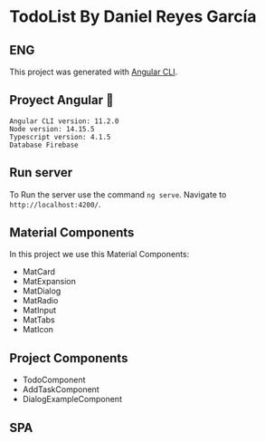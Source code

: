 

# TodoList By Daniel Reyes García
## **ENG**
This project was generated with [Angular CLI](https://github.com/angular/angular-cli).

## Proyect Angular 🔧
```
Angular CLI version: 11.2.0
Node version: 14.15.5
Typescript version: 4.1.5
Database Firebase
```
## Run server
To Run the server use the command `ng serve`. Navigate to `http://localhost:4200/`.

## Material Components
In this project we use this Material Components:
* MatCard
* MatExpansion
* MatDialog
* MatRadio
* MatInput
* MatTabs
* MatIcon
## Project Components
* TodoComponent
* AddTaskComponent
* DialogExampleComponent

## SPA
